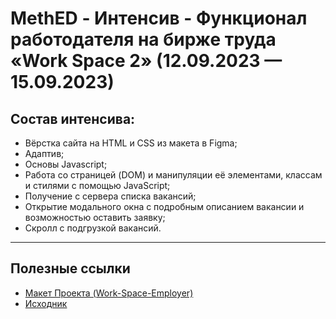 # MethED - Интенсив - Функционал работодателя на бирже труда «Work Space 2» (12.09.2023 — 15.09.2023)

## Состав интенсива:

- Вёрстка сайта на HTML и CSS из макета в Figma;
- Адаптив;
- Основы Javascript;
- Работа со страницей (DOM) и манипуляции её элементами, классам и стилями с помощью JavaScript;
- Получение с сервера списка вакансий;
- Открытие модального окна с подробным описанием вакансии и возможностью оставить заявку;
- Скролл с подгрузкой вакансий.

---

## Полезные ссылки

- [Макет Проекта (Work-Space-Employer)](https://www.figma.com/file/fpaiMH1Lu63e74tWkn9RlV/Work-Space-employer-(intensive)?type=design&node-id=0%3A1&mode=design&t=e2TdnGx7YjNwLviG-1)
- [Исходник](https://fs14.getcourse.ru/fileservice/file/download/a/251231/sc/313/h/6b9782ba87e83c87ebf89dfcdb6143c1.zip)